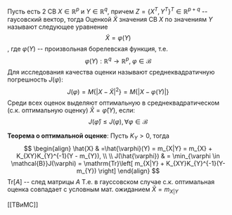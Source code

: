 Пусть есть 2 СВ $X \in \mathbb{R}^{p}$ и $Y \in \mathbb{R}^{q}$, причем $Z = \left\{ X^T, Y^T \right\}^T \in \mathbb{R}^{p + q}$ -- гаусовский вектор, тогда
	Оценкой  $\tilde{X}$ значения СВ $X$ по значениям $Y$ называют следующее уравнение $$\tilde{X} = \varphi(Y)$$, где $\varphi(Y)$ -- произвольная борелевская функция, т.е. $$
\varphi(Y): \mathbb{R}^{q}\to \mathbb{R}^p, \; \varphi \in \mathcal{B}
$$
Для исследования качества оценки называют среднеквадратичную погрешность $J(\varphi)$:
$$
J(\varphi) = M\left\{ \left| X - \tilde{X} \right|^{2} \right\} = M\left\{ \left| X - \varphi(Y) \right|  \right\}
$$
Среди всех оценок выделяют оптимальную в среднеквадратическом (с.к. оптимальную оценку) $\hat{X} = \hat{\varphi}(Y)$, если:
$$
J(\hat{\varphi}) \leq J(\varphi), \forall \varphi \in \mathcal{B}
$$

**Теорема о оптимальной оценке**:
	Пусть $K_{Y} > 0$, тогда
	$$
	\begin{align}
\hat{X} &  =\hat{\varphi}(Y) = m_{X|Y} = m_{X} + K_{XY}K_{Y}^{-1}(Y - m_{Y}), \\
 \\
J(\hat{\varphi}) &  = \min_{\varphi \in \mathcal{B}}J(\varphi) = \mathrm{Tr}\left[ m_{X|Y} + K_{XY}K_{Y}^{-1}(Y-m_{Y}) \right] 
\end{align}
$$
$\mathrm{Tr}\left[ A \right]$ -- след матрицы $A$
	Т.е. в гауссовском случае с.к. оптимальная оценка совпадает с условным мат. ожиданием $\hat{X} = m_{X|Y}$

[[ТВиМС]] 
